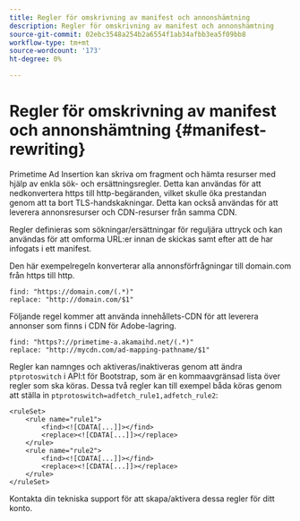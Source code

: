 ```yaml
---
title: Regler för omskrivning av manifest och annonshämtning
description: Regler för omskrivning av manifest och annonshämtning
source-git-commit: 02ebc3548a254b2a6554f1ab34afbb3ea5f09bb8
workflow-type: tm+mt
source-wordcount: '173'
ht-degree: 0%

---
```


# Regler för omskrivning av manifest och annonshämtning {#manifest-rewriting}

Primetime Ad Insertion kan skriva om fragment och hämta resurser med hjälp av enkla sök- och ersättningsregler.  Detta kan användas för att nedkonvertera https till http-begäranden, vilket skulle öka prestandan genom att ta bort TLS-handskakningar.  Detta kan också användas för att leverera annonsresurser och CDN-resurser från samma CDN.

Regler definieras som sökningar/ersättningar för reguljära uttryck och kan användas för att omforma URL:er innan de skickas samt efter att de har infogats i ett manifest.

Den här exempelregeln konverterar alla annonsförfrågningar till domain.com från https till http.

```
find: "https://domain.com/(.*)"
replace: "http://domain.com/$1"
```

Följande regel kommer att använda innehållets-CDN för att leverera annonser som finns i CDN för Adobe-lagring.

```
find: "https?://primetime-a.akamaihd.net/(.*)"
replace: "http://mycdn.com/ad-mapping-pathname/$1"
```

Regler kan namnges och aktiveras/inaktiveras genom att ändra `ptprotoswitch` i API:t för Bootstrap, som är en kommaavgränsad lista över regler som ska köras.  Dessa två regler kan till exempel båda köras genom att ställa in `ptprotoswitch=adfetch_rule1,adfetch_rule2`:

```
<ruleSet>
    <rule name="rule1">
        <find><![CDATA[...]]></find>
        <replace><![CDATA[...]]></replace>
    </rule>
    <rule name="rule2">
        <find><![CDATA[...]]></find>
        <replace><![CDATA[...]]></replace>
    </rule>
</ruleSet>
```

Kontakta din tekniska support för att skapa/aktivera dessa regler för ditt konto.
